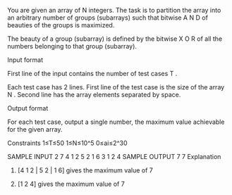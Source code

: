 You are given an array of 
N
 integers. The task is to partition the array into an arbitrary number of groups (subarrays) such that bitwise 
A
N
D
 of beauties of the groups is maximized.

The beauty of a group (subarray) is defined by the bitwise 
X
O
R
 of all the numbers belonging to that group (subarray).

 

Input format

First line of the input contains the number of test cases 
T
 .

Each test case has 2 lines. First line of the test case is the size of the array 
N
. Second line has the array elements separated by space.

 

Output format

For each test case, output a single number, the maximum value achievable for the given array.

 

Constraints
1≤T≤50
1≤N≤10^5
0≤ai≤2^30

SAMPLE INPUT 
2
7
4 1 2 5 2 1 6
3
1 2 4
SAMPLE OUTPUT 
7
7
Explanation
1. [4 1 2 | 5 2 | 1 6] gives the maximum value of 7

2. [1 2 4] gives the maximum value of 7